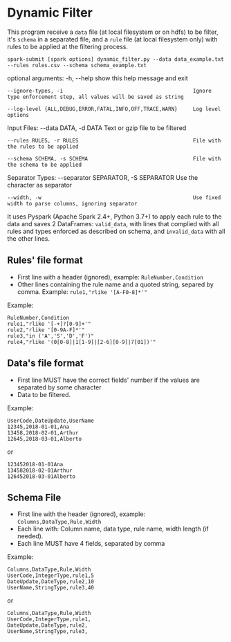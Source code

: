 # Dynamic Filter
This program receive a `data` file (at local filesystem or on hdfs) to be filter, it's `schema` in a separated file, and a `rule` file (at local filesystem only) with rules to be applied at the filtering process.

`spark-submit [spark options] dynamic_filter.py --data data_example.txt --rules rules.csv --schema schema_example.txt`

optional arguments:
    -h, --help                                                  show this help message and exit

    --ignore-types, -i                                          Ignore type enforcement step, all values will be saved as string

    --log-level {ALL,DEBUG,ERROR,FATAL,INFO,OFF,TRACE,WARN}     Log level options

Input Files:
    --data DATA, -d DATA                                        Text or gzip file to be filtered

    --rules RULES, -r RULES                                     File with the rules to be applied

    --schema SCHEMA, -s SCHEMA                                  File with the schema to be applied

Separator Types:
    --separator SEPARATOR, -S SEPARATOR                         Use the character as separator
    
    --width, -w                                                 Use fixed width to parse columns, ignoring separator

It uses Pyspark (Apache Spark 2.4+, Python 3.7+) to apply each rule to the data and saves 2 DataFrames: `valid_data`, with lines that complied with all rules and types enforced as described on schema, and `invalid_data` with all the other lines.

## Rules' file format
- First line with a header (ignored), example: `RuleNumber,Condition`
- Other lines containing the rule name and a quoted string, separed by comma. Example: `rule1,"rlike '[A-F0-8]*'"`

Example:
```
RuleNumber,Condition
rule1,"rlike '[-+]?[0-9]+'"
rule2,"rlike '[0-9A-F]*'"
rule3,"in ('A','S','D','F')"
rule4,"rlike '(0[0-8]|1[1-9]|[2-6][0-9]|7[01])'"
```

## Data's file format
- First line MUST have the correct fields' number if the values are separated by some character
- Data to be filtered.

Example:
```
UserCode,DateUpdate,UserName
12345,2018-01-01,Ana
13458,2018-02-01,Arthur
12645,2018-03-01,Alberto
```

or

```
123452018-01-01Ana
134582018-02-01Arthur
126452018-03-01Alberto
```

## Schema File
- First line with the header (ignored), example: `Columns,DataType,Rule,Width`
- Each line with: Column name, data type, rule name, width length (if needed).
- Each line MUST have 4 fields, separated by comma

Example:
```
Columns,DataType,Rule,Width
UserCode,IntegerType,rule1,5
DateUpdate,DateType,rule2,10
UserName,StringType,rule3,40
```

or

```
Columns,DataType,Rule,Width
UserCode,IntegerType,rule1,
DateUpdate,DateType,rule2,
UserName,StringType,rule3,
```